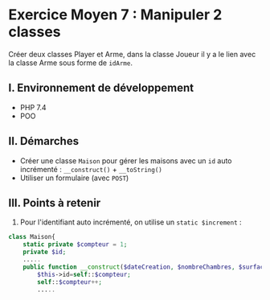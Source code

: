 # Exercice Moyen 7 : Manipuler 2 classes

Créer deux classes Player et Arme, dans la classe Joueur il y a le lien avec la classe Arme sous forme de `idArme`.

## I. Environnement de développement

* PHP 7.4
* POO

## II. Démarches
- Créer une classe `Maison` pour gérer les maisons avec un `id` auto incrémenté : `__construct()` + `__toString()`
- Utiliser un formulaire (avec `POST`)



## III. Points à retenir

1. Pour l'identifiant auto incrémenté, on utilise un ``static $increment`` : 

```php
class Maison{
    static private $compteur = 1;
    private $id;
    .....
    public function __construct($dateCreation, $nombreChambres, $surface){
        $this->id=self::$compteur;
        self::$compteur++;
        .....
```